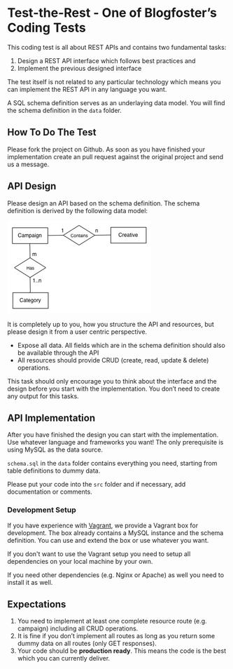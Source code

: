 # Test-the-Rest - One of Blogfoster’s Coding Tests
This coding test is all about REST APIs and contains two fundamental tasks:

1. Design a REST API interface which follows best practices and
2. Implement the previous designed interface

The test itself is not related to any particular technology which means you can implement the REST API in any language you want.

A SQL schema definition serves as an underlaying data model. You will find the schema definition in the `data` folder.

## How To Do The Test
Please fork the project on Github. As soon as you have finished your implementation create an pull request against the original project and send us a message.

##  API Design
Please design an API  based on the schema definition. The schema definition is derived by the following data model:

![Data Model](/data/data_model.jpg)

It is completely up to you, how you structure the API and resources, but please design it from a user centric perspective.

- Expose all data. All fields which are in the schema definition should also be available through the API
- All resources should provide CRUD (create, read, update & delete) operations.

This task should only encourage you to think about the interface and the design before you start with the implementation. You don’t need to create any output for this tasks.

## API Implementation
After you have finished the design you can start with the implementation. Use whatever language and frameworks you want! The only prerequisite is using MySQL as the data source.

`schema.sql` in the `data` folder contains everything you need, starting from table definitions to dummy data.

Please put your code into the `src` folder and if necessary, add documentation or comments.

### Development Setup
If you have experience with [Vagrant](https://www.vagrantup.com/), we provide a Vagrant box for development. The box already contains a MySQL instance and the schema definition. You can use and extend the box or use whatever you want.

If you don't want to use the Vagrant setup you need to setup all dependencies on your local machine by your own.

If you need other dependencies (e.g. Nginx or Apache) as well you need to install it as well.

## Expectations
1. You need to implement at least one complete resource route (e.g. campaign) including all CRUD operations.
2. It is fine if you don’t implement all routes as long as you return some dummy data on all routes (only GET responses).
3. Your code should be **production ready**. This means the code is the best which you can currently deliver.


